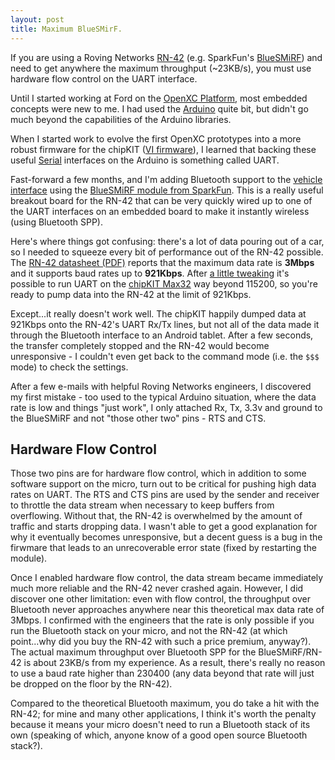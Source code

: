 ```yaml
---
layout: post
title: Maximum BlueSMirF.
---
```


<div class="pullout">

If you are using a Roving Networks <a
href="http://www.rovingnetworks.com/products/RN42">RN-42</a> (e.g. SparkFun's <a
href="https://www.sparkfun.com/products/10269">BlueSMiRF</a>) and need to
get anywhere the maximum throughput (~23KB/s), you must use hardware flow
control on the UART interface.

</div>

Until I started working at Ford on the [OpenXC Platform][openxc], most embedded
concepts were new to me. I had used the [Arduino](http://arduino.cc) quite bit,
but didn't go much beyond the capabilities of the Arduino libraries.

When I started work to evolve the first OpenXC prototypes into a more robust
firmware for the chipKIT ([VI firmware](http://vi-firmware.openxcplatform.com)),
I learned that backing these useful
[Serial](http://arduino.cc/en/reference/serial) interfaces on the Arduino is
something called UART.

Fast-forward a few months, and I'm adding Bluetooth support to the [vehicle
interface](http://openxcplatform.com/vehicle-interface/index.html) using the
[BlueSMiRF module from
SparkFun](http://openxcplatform.com/vehicle-interface/index.html). This is a
really useful breakout board for the RN-42 that can be very quickly wired up to
one of the UART interfaces on an embedded board to make it instantly wireless
(using Bluetooth SPP).

Here's where things got confusing: there's a lot of data pouring out of a car,
so I needed to squeeze every bit of performance out of the RN-42 possible. The
[RN-42 datasheet
(PDF)](https://www.sparkfun.com/datasheets/Wireless/Bluetooth/rn-42-ds.pdf)
reports that the maximum data rate is **3Mbps** and it supports baud rates up to
**921Kbps**. After [a little
tweaking](https://github.com/openxc/cantranslator/blob/master/src/platform/pic32/uart.cpp#L83)
it's possible to run UART on the [chipKIT
Max32](http://www.digilentinc.com/Products/Detail.cfm?Prod=CHIPKIT-MAX32) way
beyond 115200, so you're ready to pump data into the RN-42 at the limit of
921Kbps.

Except...it really doesn't work well. The chipKIT happily dumped data at 921Kbps
onto the RN-42's UART Rx/Tx lines, but not all of the data made it through the
Bluetooth interface to an Android tablet. After a few seconds, the transfer
completely stopped and the RN-42 would become unresponsive - I couldn't even get
back to the command mode (i.e. the `$$$` mode) to check the settings.

After a few e-mails with helpful Roving Networks engineers, I discovered my
first mistake - too used to the typical Arduino situation, where the data rate is
low and things "just work", I only attached Rx, Tx, 3.3v and ground to the
BlueSMiRF and not "those other two" pins - RTS and CTS.

## Hardware Flow Control

Those two pins are for hardware flow control, which in addition to some software
support on the micro, turn out to be critical for pushing high data rates on
UART. The RTS and CTS pins are used by the sender and receiver to throttle the
data stream when necessary to keep buffers from overflowing. Without that, the
RN-42 is overwhelmed by the amount of traffic and starts dropping data. I wasn't
able to get a good explanation for why it eventually becomes unresponsive, but a
decent guess is a bug in the firwmare that leads to an unrecoverable error state
(fixed by restarting the module).

Once I enabled hardware flow control, the data stream became immediately much
more reliable and the RN-42 never crashed again. However, I did discover one
other limitation: even with flow control, the throughput over Bluetooth never
approaches anywhere near this theoretical max data rate of 3Mbps. I confirmed
with the engineers that the rate is only possible if you run the Bluetooth stack
on your micro, and not the RN-42 (at which point...why did you buy the
RN-42 with such a price premium, anyway?). The actual maximum throughput over
Bluetooth SPP for the BlueSMiRF/RN-42 is about 23KB/s from my experience. As a
result, there's really no reason to use a baud rate higher than 230400 (any data
beyond that rate will just be dropped on the floor by the RN-42).

Compared to the theoretical Bluetooth maximum, you do take a hit with the RN-42;
for mine and many other applications, I think it's worth the penalty because it
means your micro doesn't need to run a Bluetooth stack of its own (speaking of
which, anyone know of a good open source Bluetooth stack?).


[openxc]: http://openxcplatform.com
